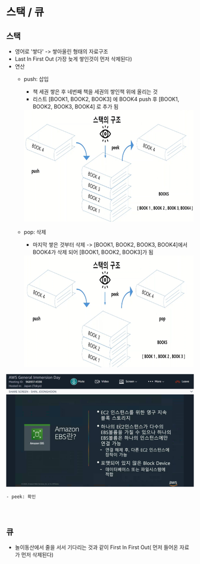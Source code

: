 # 스택 / 큐  
## 스택  
- 영어로 '쌓다' -> 쌓아올린 형태의 자료구조  
- Last In First Out (가장 늦게 쌓인것이 먼저 삭제된다) 
- 연산  
    - push: 삽입  
        - 책 세권 쌓은 후 네번째 책을 세권의 쌓인책 위에 올리는 것  
        - 리스트 [BOOK1, BOOK2, BOOK3] 에 BOOK4 push 후 [BOOK1, BOOK2, BOOK3, BOOK4] 로 추가 됨   
        <img src="./2021-09-27-17-57-12.png" width="700" height="300">  


    - pop: 삭제 
        - 마지막 쌓은 것부터 삭제 -> [BOOK1, BOOK2, BOOK3, BOOK4]에서 BOOK4가 삭제  되어 [BOOK1, BOOK2, BOOK3]가 됨
        <img src="2021-09-27-18-02-52.png" width="700" height="300">

![캡처1](../images/2021-09-27-stack/캡처1.PNG)


    - peek: 확인


```python

```


```python

```


```python

```

## 큐  
- 놀이동산에서 줄을 서서 기다리는 것과 같이 First In First Out( 먼저 들어온 자료가 먼저 삭제된다)
